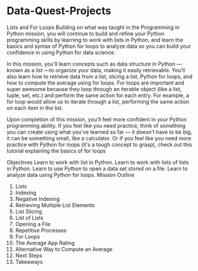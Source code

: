 # Data-Quest-Projects

Lists and For Loops
Building on what was taught in the Programming in Python mission, you will continue to build and refine your Python programming skills by learning to work with lists in Python, and learn the basics and syntax of Python for loops to analyze data so you can build your confidence in using Python for data science.

In this mission, you'll learn concepts such as data structure in Python — known as a list —to organize your data, making it easily retrievable. You’ll also learn how to retrieve data from a list, slicing a list, Python for loops, and how to compute the average using for loops. For loops are important and super awesome because they loop through an iterable object (like a list, tuple, set, etc.) and perform the same action for each entry. For example, a for loop would allow us to iterate through a list, performing the same action on each item in the list.

Upon completion of this mission, you'll feel more confident in your Python programming ability. If you feel like you need practice, think of something you can create using what you've learned so far — it doesn't have to be big, it can be something small, like a calculator. Or if you feel like you need more practice with Python for loops (it's a tough concept to grasp), check out this tutorial explaining the basics of for loops

Objectives
Learn to work with list in Python.
Learn to work with lists of lists in Python.
Learn to use Python to open a data set stored on a file.
Learn to analyze data using Python for loops.
Mission Outline
1. Lists
2. Indexing
3. Negative Indexing
4. Retrieving Multiple List Elements
5. List Slicing
6. List of Lists
7. Opening a File
8. Repetitive Processes
9. For Loops
10. The Average App Rating
11. Alternative Way to Compute an Average
12. Next Steps
13. Takeaways
